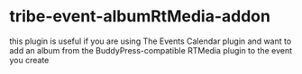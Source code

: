 # tribe-event-albumRtMedia-addon
this plugin is useful if you are using The Events Calendar plugin and want to add an album from the BuddyPress-compatible RTMedia plugin to the event you create
